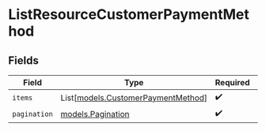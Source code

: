 # ListResourceCustomerPaymentMethod


## Fields

| Field                                                                    | Type                                                                     | Required                                                                 | Description                                                              |
| ------------------------------------------------------------------------ | ------------------------------------------------------------------------ | ------------------------------------------------------------------------ | ------------------------------------------------------------------------ |
| `items`                                                                  | List[[models.CustomerPaymentMethod](../models/customerpaymentmethod.md)] | :heavy_check_mark:                                                       | N/A                                                                      |
| `pagination`                                                             | [models.Pagination](../models/pagination.md)                             | :heavy_check_mark:                                                       | N/A                                                                      |
